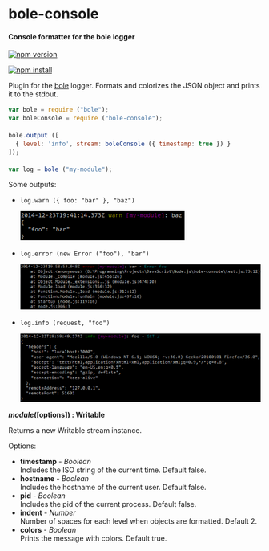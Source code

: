bole-console
============

#### Console formatter for the bole logger ####

[![npm version][npm-version-image]][npm-url]

[![npm install][npm-install-image]][npm-url]

Plugin for the [bole][bole-url] logger. Formats and colorizes the JSON object and prints it to the stdout.

```javascript
var bole = require ("bole");
var boleConsole = require ("bole-console");

bole.output ([
  { level: 'info', stream: boleConsole ({ timestamp: true }) }
]);

var log = bole ("my-module");
```

Some outputs:

- `log.warn ({ foo: "bar" }, "baz")`

  ![output1][output1]
- `log.error (new Error ("foo"), "bar")`

  ![output2][output2]
- `log.info (request, "foo")`

  ![output3][output3]

<a name="create"></a>
___module_([options]) : Writable__

Returns a new Writable stream instance.

Options:

- __timestamp__ - _Boolean_  
  Includes the ISO string of the current time. Default false.
- __hostname__ - _Boolean_  
  Includes the hostname of the current user. Default false.
- __pid__ - _Boolean_  
  Includes the pid of the current process. Default false.
- __indent__ - _Number_  
  Number of spaces for each level when objects are formatted. Default 2.
- __colors__ - _Boolean_  
  Prints the message with colors. Default true.

[npm-version-image]: http://img.shields.io/npm/v/bole-console.svg
[npm-install-image]: https://nodei.co/npm/bole-console.png?mini=true
[npm-url]: https://npmjs.org/package/bole-console
[bole-url]: https://github.com/rvagg/bole
[output1]: https://github.com/gagle/node-bole-console/blob/master/images/output1.png
[output2]: https://github.com/gagle/node-bole-console/blob/master/images/output2.png
[output3]: https://github.com/gagle/node-bole-console/blob/master/images/output3.png